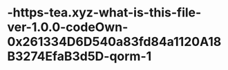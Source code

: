 # -https-tea.xyz-what-is-this-file-ver-1.0.0-codeOwn-0x261334D6D540a83fd84a1120A18B3274EfaB3d5D-qorm-1